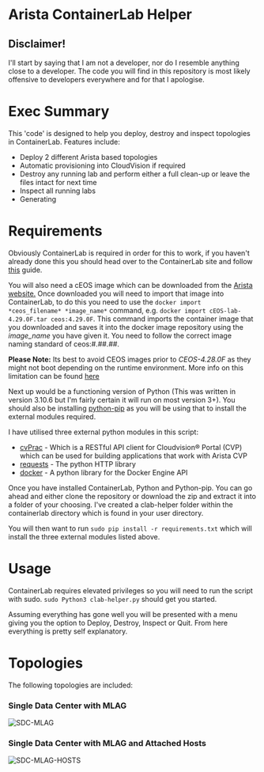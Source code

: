 # Arista ContainerLab Helper

## Disclaimer!
I'll start by saying that I am not a developer, nor do I resemble anything close to a developer.
The code you will find in this repository is most likely offensive to developers everywhere and for that I apologise.

# Exec Summary
This 'code' is designed to help you deploy, destroy and inspect topologies in ContainerLab.
Features include:
- Deploy 2 different Arista based topologies
- Automatic provisioning into CloudVision if required
- Destroy any running lab and perform either a full clean-up or leave the files intact for next time
- Inspect all running labs
- Generating 

# Requirements
Obviously ContainerLab is required in order for this to work, if you haven't already done this you should head over to the ContainerLab site and follow [this](https://containerlab.dev/install/) guide.

You will also need a cEOS image which can be downloaded from the [Arista website.](https://www.arista.com/en/support/software-download)
Once downloaded you will need to import that image into ContainerLab, to do this you need to use the `docker import *ceos_filename* *image_name*` command, e.g. `docker import cEOS-lab-4.29.0F.tar ceos:4.29.0F`.
This command imports the container image that you downloaded and saves it into the docker image repository using the *image_name* you have given it.
You need to follow the correct image naming standard of ceos:#.##.##.

**Please Note:** Its best to avoid CEOS images prior to *CEOS-4.28.0F* as they might not boot depending on the runtime environment. More info on this limitation can be found [here](https://containerlab.dev/manual/kinds/ceos/#known-issues-or-limitations)

Next up would be a functioning version of Python (This was written in version 3.10.6 but I'm fairly certain it will run on most version 3+). 
You should also be installing [python-pip](https://pypi.org/project/pip/) as you will be using that to install the external modules required.

I have utilised three external python modules in this script:
- [cvPrac](https://github.com/aristanetworks/cvprac) - Which is a RESTful API client for Cloudvision® Portal (CVP) which can be used for building applications that work with Arista CVP
- [requests](https://pypi.org/project/requests/) - The python HTTP library
- [docker](https://pypi.org/project/docker/) - A python library for the Docker Engine API


Once you have installed ContainerLab, Python and Python-pip. You can go ahead and either clone the repository or download the zip and extract it into a folder of your choosing.
I've created a clab-helper folder within the containerlab directory which is found in your user directory.

You will then want to run `sudo pip install -r requirements.txt` which will install the three external modules listed above.

# Usage
ContainerLab requires elevated privileges so you will need to run the script with sudo.
`sudo Python3 clab-helper.py` should get you started.

Assuming everything has gone well you will be presented with a menu giving you the option to Deploy, Destroy, Inspect or Quit.
From here everything is pretty self explanatory.


# Topologies
The following topologies are included:

### Single Data Center with MLAG
![SDC-MLAG](https://user-images.githubusercontent.com/680877/222593712-17c56723-d3e8-4902-a2a1-673cda7629b0.png)


### Single Data Center with MLAG and Attached Hosts
![SDC-MLAG-HOSTS](https://user-images.githubusercontent.com/680877/222593900-6bdf43f1-1579-436a-b966-a2e9227a379e.png)




